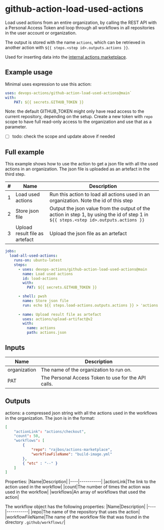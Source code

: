 # github-action-load-used-actions
Load used actions from an entire organization, by calling the REST API with a Personal Access Token and loop through all workflows in all repositories in the user account or organization.

The output is stored with the name `actions`, which can be retrieved in another action with `${{ steps.<step id>.outputs.actions }}`.

Used for inserting data into the [internal actions marketplace](https://github.com/rajbos/actions-marketplace).

## Example usage
Minimal uses expression to use this action:

``` yaml
uses: devops-actions/github-action-load-used-actions@main`
with: 
    PAT: ${{ secrets.GITHUB_TOKEN }}
```
Note: the default GITHUB_TOKEN might only have read access to the current repository, depending on the setup. Create a new token with `repo` scope to have full read-only access to the organization and use that as a parameter.  
-[ ] todo: check the scope and update above if needed

## Full example
This example shows how to use the action to get a json file with all the used actions in an organization. The json file is uploaded as an artefact in the third step.

|#|Name|Description|
|---|---|---|
|1|Load used actions|Run this action to load all actions used in an organization. Note the id of this step|
|2|Store json file|Output the json value from the output of the action in step 1, by using the id of step 1 in `${{ steps.<step id>.outputs.actions }}`|
|3|Upload result file as artefact|Upload the json file as an artefact|


``` yaml
jobs:
  load-all-used-actions:
    runs-on: ubuntu-latest
    steps: 
      - uses: devops-actions/github-action-load-used-actions@main
        name: Load used actions        
        id: load-actions
        with: 
          PAT: ${{ secrets.GITHUB_TOKEN }}

      - shell: pwsh        
        name: Store json file
        run: echo ${{ steps.load-actions.outputs.actions }} > 'actions.json'
            
      - name: Upload result file as artefact
        uses: actions/upload-artifact@v2
        with: 
          name: actions
          path: actions.json
```

## Inputs
|Name|Description|
|---|---|
|organization|The name of the organization to run on.|
|PAT|The Personal Access Token to use for the API calls.|

## Outputs
actions: a compressed json string with all the actions used in the workflows in the organization. The json is in the format:
``` json
[
    "actionLink": "actions/checkout",
    "count": 50,
    "workflows": [
        {
            "repo": "rajbos/actions-marketplace",
            "workflowFileName": "build-image.yml"
        },
        { "etc" : "--" }
    ]
]
```
Properties:
|Name|Description|
|----|-----------|
|actionLink|The link to the action used in the workflow|
|count|The number of times the action was used in the workflow|
|workflows|An array of workflows that used the action|

The workflow object has the following properties:
|Name|Description|
|----|-----------|
|repo|The name of the repository that uses the action|
|workflowFileName|The name of the workflow file that was found in the directory `.github/workflows/`|
